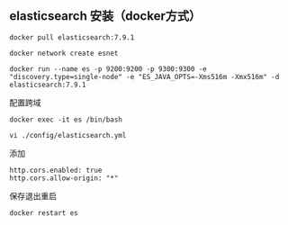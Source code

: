 
## elasticsearch 安装（docker方式）

```
docker pull elasticsearch:7.9.1

docker network create esnet

docker run --name es -p 9200:9200 -p 9300:9300 -e "discovery.type=single-node" -e "ES_JAVA_OPTS=-Xms516m -Xmx516m" -d elasticsearch:7.9.1

```

配置跨域

```
docker exec -it es /bin/bash

vi ./config/elasticsearch.yml 
```
添加

```
http.cors.enabled: true
http.cors.allow-origin: "*"
```
保存退出重启

```
docker restart es
```